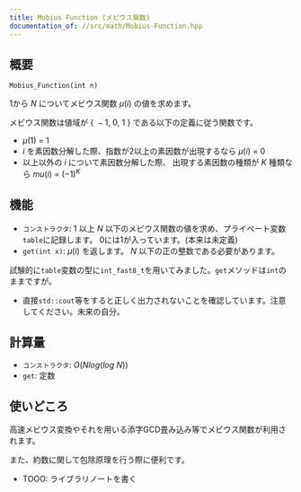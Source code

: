 ```yaml
---
title: Mobius Function (メビウス関数)
documentation_of: //src/math/Mobius-Function.hpp
---
```


## 概要
```
Mobius_Function(int n)
```

1から $N$ についてメビウス関数 $\mu (i)$ の値を求めます。

メビウス関数は値域が $\{\ -1,\ 0,\ 1\ \}$ である以下の定義に従う関数です。
-	$\mu (1)\ =\ 1$
-	$i$ を素因数分解した際、指数が2以上の素因数が出現するなら $\mu(i)\ =\ 0$
-	以上以外の $i$ について素因数分解した際、 出現する素因数の種類が $K$ 種類なら $mu(i)\ =\ (-1)^K$

## 機能

* `コンストラクタ`: 1 以上 $N$ 以下のメビウス関数の値を求め、プライベート変数`table`に記録します。 0には1が入っています。(本来は未定義)
* `get(int x)`: $\mu(i)$ を返します。 $N$ 以下の正の整数である必要があります。


試験的に`table`変数の型に`int_fast8_t`を用いてみました。`get`メソッドは`int`のままですが。
* 直接`std::cout`等をすると正しく出力されないことを確認しています。注意してください。未来の自分。

## 計算量
* `コンストラクタ`: $O(N log(log\ N))$
* `get`: 定数

## 使いどころ

高速メビウス変換やそれを用いる添字GCD畳み込み等でメビウス関数が利用されます。

また、約数に関して包除原理を行う際に便利です。
* TOOO: ライブラリノートを書く
